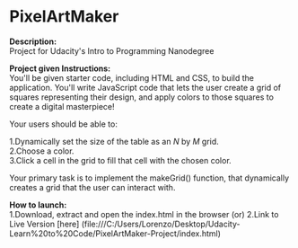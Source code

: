 # PixelArtMaker
**Description:** <br>
Project for Udacity's Intro to Programming Nanodegree

**Project given Instructions:**<br>
You'll be given starter code, including HTML and CSS, to build the application. You'll write JavaScript code that lets the user create a grid of squares representing their design, and apply colors to those squares to create a digital masterpiece!

Your users should be able to:

1.Dynamically set the size of the table as an _N_ by _M_ grid.<br>
2.Choose a color.<br>
3.Click a cell in the grid to fill that cell with the chosen color.<br>

Your primary task is to implement the makeGrid() function, that dynamically creates a grid that the user can interact with.

**How to launch:**<br>
1.Download, extract and open the index.html in the browser (or)
2.Link to Live Version [here] (file:///C:/Users/Lorenzo/Desktop/Udacity-Learn%20to%20Code/PixelArtMaker-Project/index.html)
